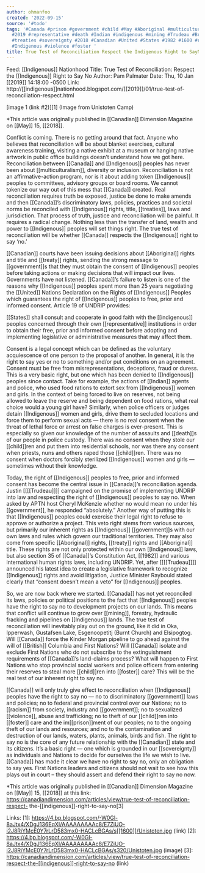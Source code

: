 ```yaml
---
author: ohmanfoo
created: '2022-09-15'
source: '#todo'
tags: '#Canada #prison #government #child #May #Aboriginal #multiculturalism #treaty
  #2019 #representative #death #Indian #indigenous #mining #Trudeau #British #children
  #treaties #sovereignty #2018 #Canadian #United #States #1982 #1600 #racism #Trudeau
  #Indigenous #violence #foster '
title: True Test of Reconciliation Respect the Indigenous Right to SayNo
---
```


Feed: [[Indigenous]] Nationhood
Title: True Test of Reconciliation: Respect the [[Indigenous]] Right to Say No
Author: Pam Palmater
Date: Thu, 10 Jan [[2019]] 14:18:00 -0500
Link: http://[[indigenous]]nationhood.blogspot.com/[[2019]]/01/true-test-of-reconciliation-respect.html
 
[image 1 (link #2)][1]
(Image from Unistoten Camp)
 
*This article was originally published in [[Canadian]] Dimension Magazine on [[May]] 15,
[[2018]].
 
Conflict is coming. There is no getting around that fact. Anyone who believes 
that reconciliation will be about blanket exercises, cultural awareness 
training, visiting a native exhibit at a museum or hanging native artwork in 
public office buildings doesn’t understand how we got here. Reconciliation 
between [[Canada]] and [[Indigenous]] peoples has never been about [[multiculturalism]], 
diversity or inclusion. Reconciliation is not an affirmative-action program, nor
is it about adding token [[Indigenous]] peoples to committees, advisory groups or 
board rooms. We cannot tokenize our way out of this mess that [[Canada]] created. 
Real reconciliation requires truth be exposed, justice be done to make amends 
and then [[Canada]]’s discriminatory laws, policies, practices and societal norms be
reconciled with [[Indigenous]] rights, title, [[treaties]], laws and jurisdiction. That 
process of truth, justice and reconciliation will be painful. It requires a 
radical change. Nothing less than the transfer of land, wealth and power to 
[[Indigenous]] peoples will set things right. The true test of reconciliation will 
be whether [[Canada]] respects the [[Indigenous]] right to say ‘no.’
 
[[Canadian]] courts have been issuing decisions about [[Aboriginal]] rights and title 
and [[treaty]] rights, sending the strong message to [[government]]s that they must 
obtain the consent of [[Indigenous]] peoples before taking actions or making 
decisions that will impact our lives. Governments have not listened. [[Canada]]’s 
failure to listen is one of the reasons why [[Indigenous]] peoples spent more than 
25 years negotiating the [[United]] Nations Declaration on the Rights of [[Indigenous]] 
Peoples which guarantees the right of [[Indigenous]] peoples to free, prior and 
informed consent. Article 19 of UNDRIP provides:
 
[[States]] shall consult and cooperate in good faith with the [[indigenous]] peoples 
concerned through their own [[representative]] institutions in order to obtain their
free, prior and informed consent before adopting and implementing legislative or
administrative measures that may affect them.
 
Consent is a legal concept which can be defined as the voluntary acquiescence of
one person to the proposal of another. In general, it is the right to say yes or
no to something and/or put conditions on an agreement. Consent must be free from
misrepresentations, deceptions, fraud or duress. This is a very basic right, but
one which has been denied to [[Indigenous]] peoples since contact. Take for example,
the actions of [[Indian]] agents and police, who used food rations to extort sex 
from [[Indigenous]] women and girls. In the context of being forced to live on 
reserves, not being allowed to leave the reserve and being dependent on food 
rations, what real choice would a young girl have? Similarly, when police 
officers or judges detain [[Indigenous]] women and girls, drive them to secluded 
locations and force them to perform sexual acts — there is no real consent when 
the threat of lethal force or arrest on false charges is ever-present. This is 
especially so given our knowledge of the number of assaults and [[death]]s of our 
people in police custody. There was no consent when they stole our [[child]]ren and 
put them into residential schools, nor was there any consent when priests, nuns 
and others raped those [[child]]ren. There was no consent when doctors forcibly 
sterilized [[Indigenous]] women and girls — sometimes without their knowledge.
 
Today, the right of [[Indigenous]] peoples to free, prior and informed consent has 
become the central issue in [[Canada]]’s reconciliation agenda. Justin [[[[Trudeau]]]] 
campaigned on the promise of implementing UNDRIP into law and respecting the 
right of [[Indigenous]] peoples to say no. When asked by APTN host Cheryl McKenzie 
whether no would mean no under his [[government]], he responded “absolutely.” 
Another way of putting this is that [[Indigenous]] peoples could exercise their 
legal right to refuse to approve or authorize a project. This veto right stems 
from various sources, but primarily our inherent rights as [[Indigenous]] 
[[government]]s with our own laws and rules which govern our traditional 
territories. They may also come from specific [[Aboriginal]] rights, [[treaty]] rights 
and [[Aboriginal]] title. These rights are not only protected within our own 
[[Indigenous]] laws, but also section 35 of [[Canada]]’s Constitution Act, [[1982]] and 
various international human rights laws, including UNDRIP. Yet, after [[[[Trudeau]]]] 
announced his latest idea to create a legislative framework to recognize 
[[Indigenous]] rights and avoid litigation, Justice Minister Raybould stated clearly
that “consent doesn’t mean a veto” for [[Indigenous]] peoples.
 
So, we are now back where we started. [[Canada]] has not yet reconciled its laws, 
policies or political positions to the fact that [[Indigenous]] peoples have the 
right to say no to development projects on our lands. This means that conflict 
will continue to grow over [[mining]], forestry, hydraulic fracking and pipelines on
[[Indigenous]] lands. The true test of reconciliation will inevitably play out on 
the ground, like it did in Oka, Ipperwash, Gustafsen Lake, Esgenoopetitj (Burnt 
Church) and Elsipogtog. Will [[Canada]] force the Kinder Morgan pipeline to go ahead
against the will of [[British]] Columbia and First Nations? Will [[Canada]] isolate and 
exclude First Nations who do not subscribe to the extinguishment requirements of
[[Canada]]’s land-claims process? What will happen to First Nations who stop 
provincial social workers and police officers from entering their reserves to 
steal more [[child]]ren into [[foster]] care? This will be the real test of our inherent
right to say no.
 
[[Canada]] will only truly give effect to reconciliation when [[Indigenous]] peoples 
have the right to say no — no to discriminatory [[government]] laws and policies; no
to federal and provincial control over our Nations; no to [[racism]] from society, 
industry and [[government]]; no to sexualized [[violence]], abuse and trafficking; no to
theft of our [[child]]ren into [[foster]] care and the im[[prison]]ment of our peoples; no 
to the ongoing theft of our lands and resources; and no to the contamination and
destruction of our lands, waters, plants, animals, birds and fish. The right to 
say no is the core of any future relationship with the [[Canadian]] state and its 
citizens. It’s a basic right — one which is grounded in our [[sovereignty]] as 
individuals and Nations to decide for ourselves the life we wish to live. [[Canada]]
has made it clear we have no right to say no, only an obligation to say yes. 
First Nations leaders and citizens should not wait to see how this plays out in 
court – they should assert and defend their right to say no now.
 
*This article was originally published in [[Canadian]] Dimension Magazine on [[May]] 15,
[[2018]] at this link:
https://canadiandimension.com/articles/view/true-test-of-reconciliation-respect-
the-[[indigenous]]-right-to-say-no[3]
 
Links: 
[1]: https://4.bp.blogspot.com/-W0Gl-8aJtx4/XDgJ136EqXI/AAAAAAAAAc8/E7ZiUO-i2J8RiYMcE0Y7rLrD583mx0-HACLcBGAs/s[[1600]]/Unistoten.jpg (link)
[2]: https://4.bp.blogspot.com/-W0Gl-8aJtx4/XDgJ136EqXI/AAAAAAAAAc8/E7ZiUO-i2J8RiYMcE0Y7rLrD583mx0-HACLcBGAs/s320/Unistoten.jpg (image)
[3]: https://canadiandimension.com/articles/view/true-test-of-reconciliation-respect-the-[[indigenous]]-right-to-say-no (link)